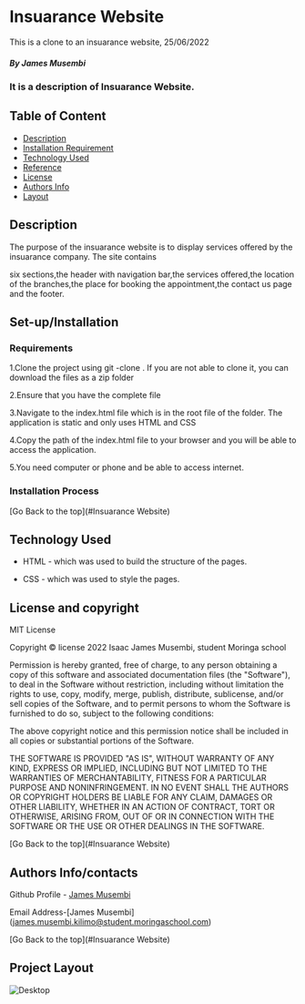 # Insuarance Website

<p>This is a clone to an insuarance website, 25/06/2022</p>

##### By James Musembi
### It is a description of Insuarance Website.


## Table of Content

+ [Description](#description)
+ [Installation Requirement](#Installation/set-up)
+ [Technology Used](#technology-used)
+ [Reference](#reference)
+ [License](#license)
+ [Authors Info](#author-Info)
+ [Layout](#project-layout)

## Description
<p>The purpose of the insuarance website is to display services offered by the insuarance company. The site contains

six sections,the header with navigation bar,the services offered,the location of the branches,the place for booking the appointment,the contact us page and the footer.</p>

## Set-up/Installation

### Requirements

1.Clone the project using git -clone . If you are not able to clone it, you can download the files as a zip folder

2.Ensure that you have the complete file

3.Navigate to the index.html file which is in the root file of the folder. The application is static and only uses HTML and CSS

4.Copy the path of the index.html file to your browser and you will be able to access the application.

5.You need computer or phone and be able to access internet.

### Installation Process

[Go Back to the top](#Insuarance Website)
## Technology Used
* HTML - which was used to build the structure of the pages.

* CSS - which was used to style the pages.

## License and copyright

MIT License

Copyright © license 2022 Isaac James Musembi, student Moringa school

Permission is hereby granted, free of charge, to any person obtaining a copy
of this software and associated documentation files (the "Software"), to deal
in the Software without restriction, including without limitation the rights
to use, copy, modify, merge, publish, distribute, sublicense, and/or sell
copies of the Software, and to permit persons to whom the Software is
furnished to do so, subject to the following conditions:

The above copyright notice and this permission notice shall be included in all
copies or substantial portions of the Software.

THE SOFTWARE IS PROVIDED "AS IS", WITHOUT WARRANTY OF ANY KIND, EXPRESS OR
IMPLIED, INCLUDING BUT NOT LIMITED TO THE WARRANTIES OF MERCHANTABILITY,
FITNESS FOR A PARTICULAR PURPOSE AND NONINFRINGEMENT. IN NO EVENT SHALL THE
AUTHORS OR COPYRIGHT HOLDERS BE LIABLE FOR ANY CLAIM, DAMAGES OR OTHER
LIABILITY, WHETHER IN AN ACTION OF CONTRACT, TORT OR OTHERWISE, ARISING FROM,
OUT OF OR IN CONNECTION WITH THE SOFTWARE OR THE USE OR OTHER DEALINGS IN THE
SOFTWARE.

[Go Back to the top](#Insuarance Website)

## Authors Info/contacts

Github Profile - [James Musembi](https://github.com/JamesMusembi)

Email Address-[James Musembi] (james.musembi.kilimo@student.moringaschool.com)


[Go Back to the top](#Insuarance Website)

## Project Layout

![Desktop](/images/Desktop.png)
